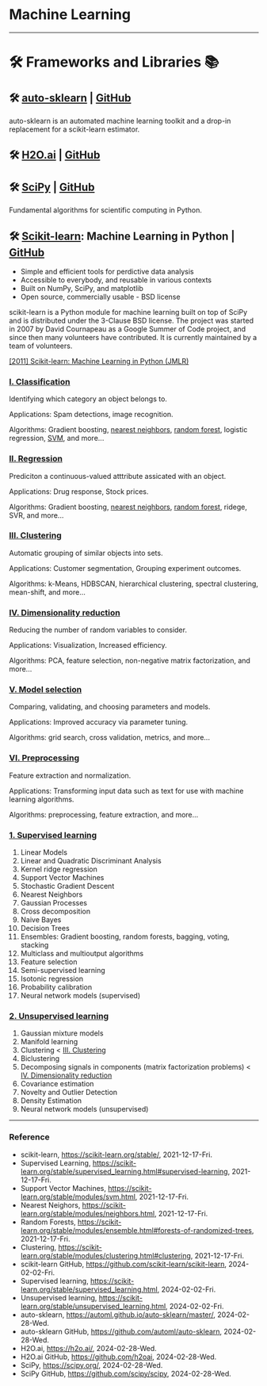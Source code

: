 # Machine Learning

---

# :hammer_and_wrench: Frameworks and Libraries :books:

## :hammer_and_wrench: [auto-sklearn](https://automl.github.io/auto-sklearn/master/) | [GitHub](https://github.com/automl/auto-sklearn)

auto-sklearn is an automated machine learning toolkit and a drop-in replacement for a scikit-learn estimator.

## :hammer_and_wrench: [H2O.ai](https://h2o.ai/) | [GitHub](https://github.com/h2oai)

## :hammer_and_wrench: [SciPy](https://scipy.org/) | [GitHub](https://github.com/scipy/scipy)

Fundamental algorithms for scientific computing in Python.

## :hammer_and_wrench:  [Scikit-learn](https://scikit-learn.org/stable/): Machine Learning in Python | [GitHub](https://github.com/scikit-learn/scikit-learn)

- Simple and efficient tools for perdictive data analysis
- Accessible to everybody, and reusable in various contexts
- Built on NumPy, SciPy, and matplotlib
- Open source, commercially usable - BSD license

scikit-learn is a Python module for machine learning built on top of SciPy and is distributed under the 3-Clause BSD license. The project was started in 2007 by David Cournapeau as a Google Summer of Code project, and since then many volunteers have contributed. It is currently maintained by a team of volunteers.

[[2011] Scikit-learn: Machine Learning in Python (JMLR)](https://jmlr.csail.mit.edu/papers/v12/pedregosa11a.html)

### [I. Classification](https://scikit-learn.org/stable/supervised_learning.html#supervised-learning)

Identifying which category an object belongs to.

Applications: Spam detections, image recognition.

Algorithms: Gradient boosting, [nearest neighbors](https://scikit-learn.org/stable/modules/neighbors.html), [random forest](https://scikit-learn.org/stable/modules/ensemble.html#forests-of-randomized-trees), logistic regression, [SVM](https://scikit-learn.org/stable/modules/svm.html), and more...

### [II. Regression](https://scikit-learn.org/stable/supervised_learning.html#supervised-learning)

Prediciton a continuous-valued atttribute assicated with an object.

Applications: Drug response, Stock prices.

Algorithms: Gradient boosting, [nearest neighbors](https://scikit-learn.org/stable/modules/neighbors.html), [random forest](https://scikit-learn.org/stable/modules/ensemble.html#forests-of-randomized-trees), ridege, SVR, and more...

### [III. Clustering](https://scikit-learn.org/stable/modules/clustering.html#clustering)

Automatic grouping of similar objects into sets.

Applications: Customer segmentation, Grouping experiment outcomes.

Algorithms: k-Means, HDBSCAN, hierarchical clustering, spectral clustering, mean-shift, and more...

### [IV. Dimensionality reduction](https://scikit-learn.org/stable/modules/decomposition.html)

Reducing the number of random variables to consider.

Applications: Visualization, Increased efficiency.

Algorithms: PCA, feature selection, non-negative matrix factorization, and more...

### [V. Model selection](https://scikit-learn.org/stable/model_selection.html)

Comparing, validating, and choosing parameters and models.

Applications: Improved accuracy via parameter tuning.

Algorithms: grid search, cross validation, metrics, and more...

### [VI. Preprocessing](https://scikit-learn.org/stable/modules/preprocessing.html)

Feature extraction and normalization.

Applications: Transforming input data such as text for use with machine learning algorithms.

Algorithms: preprocessing, feature extraction, and more...

### [1. Supervised learning](https://scikit-learn.org/stable/supervised_learning.html)

1. Linear Models
2. Linear and Quadratic Discriminant Analysis
3. Kernel ridge regression
4. Support Vector Machines
5. Stochastic Gradient Descent
6. Nearest Neighbors
7. Gaussian Processes
8. Cross decomposition
9. Naive Bayes
10. Decision Trees
11. Ensembles: Gradient boosting, random forests, bagging, voting, stacking
12. Multiclass and multioutput algorithms
13. Feature selection
14. Semi-supervised learning
15. Isotonic regression
16. Probability calibration
17. Neural network models (supervised)

### [2. Unsupervised learning](https://scikit-learn.org/stable/unsupervised_learning.html)

1. Gaussian mixture models
2. Manifold learning
3. Clustering < [III. Clustering](https://scikit-learn.org/stable/modules/clustering.html#clustering)
4. Biclustering
5. Decomposing signals in components (matrix factorization problems) < [IV. Dimensionality reduction](https://scikit-learn.org/stable/modules/decomposition.html)
6. Covariance estimation
7. Novelty and Outlier Detection
8. Density Estimation
9. Neural network models (unsupervised)

---

### Reference
- scikit-learn, https://scikit-learn.org/stable/, 2021-12-17-Fri.
- Supervised Learning, https://scikit-learn.org/stable/supervised_learning.html#supervised-learning, 2021-12-17-Fri.
- Support Vector Machines, https://scikit-learn.org/stable/modules/svm.html, 2021-12-17-Fri.
- Nearest Neighors, https://scikit-learn.org/stable/modules/neighbors.html, 2021-12-17-Fri.
- Random Forests, https://scikit-learn.org/stable/modules/ensemble.html#forests-of-randomized-trees, 2021-12-17-Fri.
- Clustering, https://scikit-learn.org/stable/modules/clustering.html#clustering, 2021-12-17-Fri.
- scikit-learn GitHub, https://github.com/scikit-learn/scikit-learn, 2024-02-02-Fri.
- Supervised learning, https://scikit-learn.org/stable/supervised_learning.html, 2024-02-02-Fri.
- Unsupervised learning, https://scikit-learn.org/stable/unsupervised_learning.html, 2024-02-02-Fri.
- auto-sklearn, https://automl.github.io/auto-sklearn/master/, 2024-02-28-Wed.
- auto-sklearn GitHub, https://github.com/automl/auto-sklearn, 2024-02-28-Wed.
- H2O.ai, https://h2o.ai/, 2024-02-28-Wed.
- H2O.ai GitHub, https://github.com/h2oai, 2024-02-28-Wed.
- SciPy, https://scipy.org/, 2024-02-28-Wed.
- SciPy GitHub, https://github.com/scipy/scipy, 2024-02-28-Wed.
